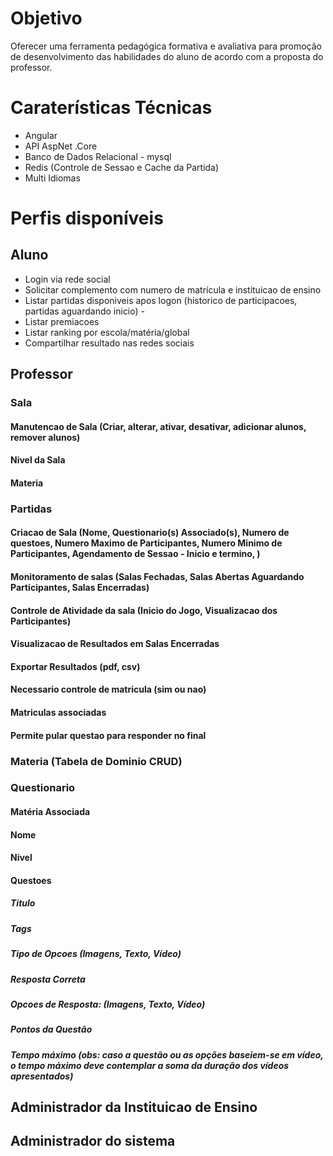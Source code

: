 # Objetivo
Oferecer uma ferramenta pedagógica formativa e avaliativa para promoção de desenvolvimento das habilidades do aluno de acordo com a proposta do professor.

# Caraterísticas Técnicas
* Angular
* API AspNet .Core
* Banco de Dados Relacional - mysql
* Redis  (Controle de Sessao e Cache da Partida)
* Multi Idiomas

# Perfis disponíveis

## Aluno
* Login via rede social
* Solicitar complemento com numero de matrícula e instituicao de ensino
* Listar partidas disponiveis apos logon (historico de participacoes, partidas aguardando inicio) -
* Listar premiacoes
* Listar ranking por escola/matéria/global
* Compartilhar resultado nas redes sociais
	
## Professor
### Sala
#### Manutencao de Sala (Criar, alterar, ativar, desativar, adicionar alunos, remover alunos)
#### Nivel da Sala
#### Materia
	
	
### Partidas
#### Criacao de Sala (Nome, Questionario(s) Associado(s), Numero de questoes, Numero Maximo de Participantes, Numero Minimo de Participantes, Agendamento de Sessao - Inicio e termino, )
#### Monitoramento de salas (Salas Fechadas, Salas Abertas Aguardando Participantes, Salas Encerradas)
#### Controle de Atividade da sala (Inicio do Jogo, Visualizacao dos Participantes)
#### Visualizacao de Resultados em Salas Encerradas
#### Exportar Resultados (pdf, csv)
#### Necessario controle de matricula (sim ou nao)
#### Matriculas associadas
#### Permite pular questao para responder no final
		
### Materia (Tabela de Dominio CRUD)
	
### Questionario
#### Matéria Associada
#### Nome
#### Nivel
#### Questoes
##### Titulo
##### Tags
##### Tipo de Opcoes (Imagens, Texto, Vídeo)
##### Resposta Correta
##### Opcoes de Resposta: (Imagens, Texto, Vídeo)
##### Pontos da Questão
##### Tempo máximo (obs: caso a questão ou as opções baseiem-se em vídeo, o tempo máximo deve contemplar a soma da duração dos vídeos apresentados)

	
	 
   
## Administrador da Instituicao de Ensino 
## Administrador do sistema
